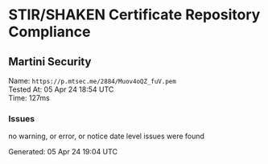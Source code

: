 # STIR/SHAKEN Certificate Repository Compliance

## Martini Security

Name: `https://p.mtsec.me/2884/Muov4oQZ_fuV.pem`\
Tested At: 05 Apr 24 18:54 UTC\
Time: 127ms

### Issues

no warning, or error, or notice date level issues were found

Generated: 05 Apr 24 19:04 UTC